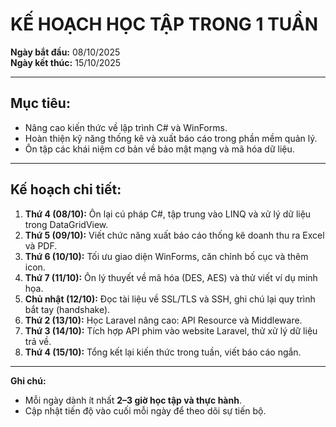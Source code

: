 # KẾ HOẠCH HỌC TẬP TRONG 1 TUẦN

**Ngày bắt đầu:** 08/10/2025  
**Ngày kết thúc:** 15/10/2025  

---

## Mục tiêu:
- Nâng cao kiến thức về lập trình C# và WinForms.  
- Hoàn thiện kỹ năng thống kê và xuất báo cáo trong phần mềm quản lý.  
- Ôn tập các khái niệm cơ bản về bảo mật mạng và mã hóa dữ liệu.  

---

## Kế hoạch chi tiết:
1. **Thứ 4 (08/10):** Ôn lại cú pháp C#, tập trung vào LINQ và xử lý dữ liệu trong DataGridView.  
2. **Thứ 5 (09/10):** Viết chức năng xuất báo cáo thống kê doanh thu ra Excel và PDF.  
3. **Thứ 6 (10/10):** Tối ưu giao diện WinForms, căn chỉnh bố cục và thêm icon.  
4. **Thứ 7 (11/10):** Ôn lý thuyết về mã hóa (DES, AES) và thử viết ví dụ minh họa.  
5. **Chủ nhật (12/10):** Đọc tài liệu về SSL/TLS và SSH, ghi chú lại quy trình bắt tay (handshake).  
6. **Thứ 2 (13/10):** Học Laravel nâng cao: API Resource và Middleware.  
7. **Thứ 3 (14/10):** Tích hợp API phim vào website Laravel, thử xử lý dữ liệu trả về.  
8. **Thứ 4 (15/10):** Tổng kết lại kiến thức trong tuần, viết báo cáo ngắn.  

---

**Ghi chú:**  
- Mỗi ngày dành ít nhất **2–3 giờ học tập và thực hành**.  
- Cập nhật tiến độ vào cuối mỗi ngày để theo dõi sự tiến bộ.